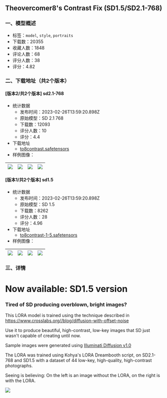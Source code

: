 ## Theovercomer8's Contrast Fix (SD1.5/SD2.1-768)
### 一、模型概述

- 标签：`model`, `style`, `portraits`
- 下载数：20355
- 收藏人数：1848
- 评论人数：68
- 评分人数：38
- 评分：4.82

### 二、下载地址（共2个版本）

#### [版本2/共2个版本] sd2.1-768

- 统计数据
  - 发布时间：2023-02-26T13:59:20.898Z
  - 原始模型：SD 2.1 768
  - 下载数：12093
  - 评分人数：10
  - 评分：4.4
- 下载地址
  - [to8contrast.safetensors](https://civitai.com/api/download/models/10350)
- 样例图像：

| <img src="https://image.civitai.com/xG1nkqKTMzGDvpLrqFT7WA/1ef6bb89-dbfb-4e44-c396-98f2b8324a00/width=450/101043.jpeg" /> | <img src="https://image.civitai.com/xG1nkqKTMzGDvpLrqFT7WA/af21f93f-c78a-44a0-0ada-c516ee9c5700/width=450/101086.jpeg" /> | <img src="https://image.civitai.com/xG1nkqKTMzGDvpLrqFT7WA/45ac2a71-fe1e-49d2-4b8f-d8655b17a700/width=450/101010.jpeg" /> | <img src="https://image.civitai.com/xG1nkqKTMzGDvpLrqFT7WA/d92a6032-0dc4-4b54-d4b1-47a997188d00/width=450/101089.jpeg" /> |
| ---- | ---- | ---- | ---- |

#### [版本1/共2个版本] sd1.5

- 统计数据
  - 发布时间：2023-02-26T13:59:20.898Z
  - 原始模型：SD 1.5
  - 下载数：8262
  - 评分人数：28
  - 评分：4.96
- 下载地址
  - [to8contrast-1-5.safetensors](https://civitai.com/api/download/models/10638)
- 样例图像：

| <img src="https://image.civitai.com/xG1nkqKTMzGDvpLrqFT7WA/b860526b-b86a-4009-de67-6e28c1b08400/width=450/103221.jpeg" /> | <img src="https://image.civitai.com/xG1nkqKTMzGDvpLrqFT7WA/d13d4cde-e074-41ba-0b4c-6a430bb88200/width=450/103220.jpeg" /> | <img src="https://image.civitai.com/xG1nkqKTMzGDvpLrqFT7WA/d7e07e83-08f9-419b-fb33-b4df7cfdb000/width=450/103219.jpeg" /> | <img src="https://image.civitai.com/xG1nkqKTMzGDvpLrqFT7WA/a8bc9231-4b2b-4f15-d751-29681b491700/width=450/103218.jpeg" /> |
| ---- | ---- | ---- | ---- |


### 三、详情
<h1>Now available: SD1.5 version</h1><h3>Tired of SD producing overblown, bright images?</h3><p></p><p>This LORA model is trained using the technique described in <a target="_blank" rel="ugc" href="https://www.crosslabs.org//blog/diffusion-with-offset-noise">https://www.crosslabs.org//blog/diffusion-with-offset-noise</a></p><p></p><p>Use it to produce beautiful, high-contrast, low-key images that SD just wasn't capable of creating until now.</p><p></p><p></p><p>Sample images were generated using <a target="_blank" rel="ugc" href="https://huggingface.co/IlluminatiAI/Illuminati_Diffusion_v1.0">Illuminati Diffusion v1.0</a></p><p></p><p>The LORA was trained using Kohya's LORA Dreambooth script, on SD2.1-768 and SD1.5 with a dataset of 44 low-key, high-quality, high-contrast photographs.</p><p></p><p>Seeing is believing: On the left is an image without the LORA, on the right is with the LORA.</p><img src="https://imagecache.civitai.com/xG1nkqKTMzGDvpLrqFT7WA/7af7ced2-2554-400f-3542-8528b5987f00/width=525" /><p></p>